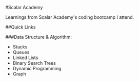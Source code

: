 #Scalar Academy

Learnings from Scalar Academy's coding bootcamp I attend.

##Quick Links

###Data Structure & Algorithm:

- Stacks
- Queues
- Linked Lists
- Binary Search Trees
- Dynamic Programming
- Graph
